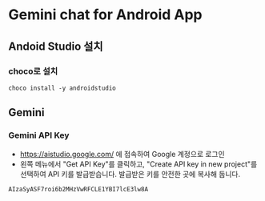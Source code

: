 # Gemini chat for Android App

## Andoid Studio 설치

### choco로 설치
```
choco install -y androidstudio
```

## Gemini

### Gemini API Key
* https://aistudio.google.com/ 에 접속하여 Google 계정으로 로그인
* 왼쪽 메뉴에서 "Get API Key"를 클릭하고, "Create API key in new project"를 선택하여 API 키를 발급받습니다. 발급받은 키를 안전한 곳에 복사해 둡니다.
```
AIzaSyASF7roi6b2MHzVwRFCLE1YBI7lcE3lw8A
```
